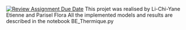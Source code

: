 [![Review Assignment Due Date](https://classroom.github.com/assets/deadline-readme-button-24ddc0f5d75046c5622901739e7c5dd533143b0c8e959d652212380cedb1ea36.svg)](https://classroom.github.com/a/DMXliQ2x)
This projet was realised by Li-Chi-Yane Etienne and Parisel Flora
All the implemented models and results are described in the notebook BE_Thermique.py
